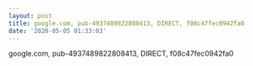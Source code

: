 ```yaml
---
layout: post
title: google.com, pub-4937489822808413, DIRECT, f08c47fec0942fa0
date: '2020-05-05 01:33:03'
---
```


google.com, pub-4937489822808413, DIRECT, f08c47fec0942fa0

